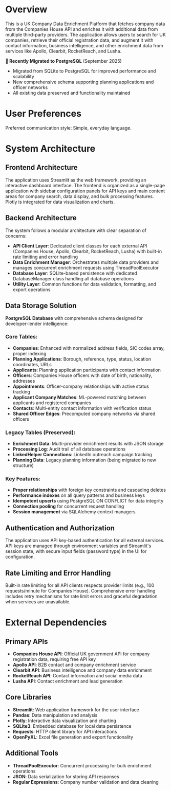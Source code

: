 # Overview

This is a UK Company Data Enrichment Platform that fetches company data from the Companies House API and enriches it with additional data from multiple third-party providers. The application allows users to search for UK companies, retrieve their official registration data, and augment it with contact information, business intelligence, and other enrichment data from services like Apollo, Clearbit, RocketReach, and Lusha.

**🎉 Recently Migrated to PostgreSQL** (September 2025)
- Migrated from SQLite to PostgreSQL for improved performance and scalability
- New comprehensive schema supporting planning applications and officer networks
- All existing data preserved and functionality maintained

# User Preferences

Preferred communication style: Simple, everyday language.

# System Architecture

## Frontend Architecture
The application uses Streamlit as the web framework, providing an interactive dashboard interface. The frontend is organized as a single-page application with sidebar configuration panels for API keys and main content areas for company search, data display, and bulk processing features. Plotly is integrated for data visualization and charts.

## Backend Architecture
The system follows a modular architecture with clear separation of concerns:

- **API Client Layer**: Dedicated client classes for each external API (Companies House, Apollo, Clearbit, RocketReach, Lusha) with built-in rate limiting and error handling
- **Data Enrichment Manager**: Orchestrates multiple data providers and manages concurrent enrichment requests using ThreadPoolExecutor
- **Database Layer**: SQLite-based persistence with dedicated DatabaseManager class handling all database operations
- **Utility Layer**: Common functions for data validation, formatting, and export operations

## Data Storage Solution
**PostgreSQL Database** with comprehensive schema designed for developer-lender intelligence:

### Core Tables:
- **Companies**: Enhanced with normalized address fields, SIC codes array, proper indexing
- **Planning Applications**: Borough, reference, type, status, location coordinates, URLs  
- **Applicants**: Planning application participants with contact information
- **Officers**: Companies House officers with date of birth, nationality, addresses
- **Appointments**: Officer-company relationships with active status tracking
- **Applicant Company Matches**: ML-powered matching between applicants and registered companies
- **Contacts**: Multi-entity contact information with verification status
- **Shared Officer Edges**: Precomputed company networks via shared officers

### Legacy Tables (Preserved):
- **Enrichment Data**: Multi-provider enrichment results with JSON storage
- **Processing Log**: Audit trail of all database operations
- **LinkedHelper Connections**: LinkedIn outreach campaign tracking
- **Planning Data**: Legacy planning information (being migrated to new structure)

### Key Features:
- **Proper relationships** with foreign key constraints and cascading deletes
- **Performance indexes** on all query patterns and business keys  
- **Idempotent upserts** using PostgreSQL ON CONFLICT for data integrity
- **Connection pooling** for concurrent request handling
- **Session management** via SQLAlchemy context managers

## Authentication and Authorization
The application uses API key-based authentication for all external services. API keys are managed through environment variables and Streamlit's session state, with secure input fields (password type) in the UI for configuration.

## Rate Limiting and Error Handling
Built-in rate limiting for all API clients respects provider limits (e.g., 100 requests/minute for Companies House). Comprehensive error handling includes retry mechanisms for rate limit errors and graceful degradation when services are unavailable.

# External Dependencies

## Primary APIs
- **Companies House API**: Official UK government API for company registration data, requiring free API key
- **Apollo API**: B2B contact and company enrichment service
- **Clearbit API**: Business intelligence and company data enrichment
- **RocketReach API**: Contact information and social media data
- **Lusha API**: Contact enrichment and lead generation

## Core Libraries
- **Streamlit**: Web application framework for the user interface
- **Pandas**: Data manipulation and analysis
- **Plotly**: Interactive data visualization and charting
- **SQLite3**: Embedded database for local data persistence
- **Requests**: HTTP client library for API interactions
- **OpenPyXL**: Excel file generation and export functionality

## Additional Tools
- **ThreadPoolExecutor**: Concurrent processing for bulk enrichment operations
- **JSON**: Data serialization for storing API responses
- **Regular Expressions**: Company number validation and data cleaning